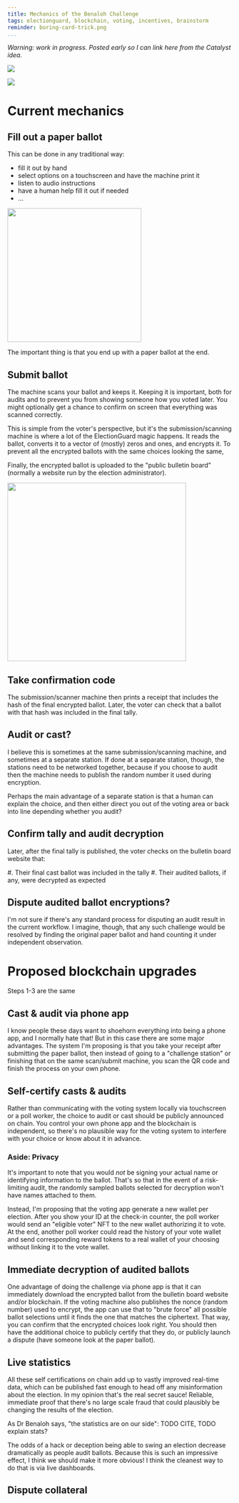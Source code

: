 ```yaml
---
title: Mechanics of the Benaloh Challenge
tags: electionguard, blockchain, voting, incentives, brainstorm
reminder: boring-card-trick.png
...
```


_Warning: work in progress. Posted early so I can link here from the Catalyst idea._

<img src=current-workflow.svg></img>

<img src=proposed-workflow.svg></img>

# Current mechanics

## Fill out a paper ballot

This can be done in any traditional way:

* fill it out by hand
* select options on a touchscreen and have the machine print it
* listen to audio instructions
* have a human help fill it out if needed
* ...

<img src="ballot.png" style="width:300px"></img>

The important thing is that you end up with a paper ballot at the end.

## Submit ballot

The machine scans your ballot and keeps it. Keeping it is important, both for audits and to prevent you from showing someone how you voted later. You might optionally get a chance to confirm on screen that everything was scanned correctly.

This is simple from the voter's perspective, but it's the submission/scanning machine is where a lot of the ElectionGuard magic happens.
It reads the ballot, converts it to a vector of (mostly) zeros and ones,
and encrypts it. To prevent all the encrypted ballots with the same choices looking the same,

Finally, the encrypted ballot is uploaded to the "public bulletin board" (normally a website run by the election administrator).

<img src="submit-ballot-500.png" style="width:400px"></img>

## Take confirmation code

The submission/scanner machine then prints a receipt that includes the hash of the final encrypted ballot. 
Later, the voter can check that a ballot with that hash was included in the final tally.

## Audit or cast?

I believe this is sometimes at the same submission/scanning machine, and sometimes at a separate station.
If done at a separate station, though, the stations need to be networked together, because if you choose to audit then the machine needs to publish the random number it used during encryption.

Perhaps the main advantage of a separate station is that a human can explain the choice, and then either direct you out of the voting area or back into line depending whether you audit?

## Confirm tally and audit decryption

Later, after the final tally is published, the voter checks on the bulletin board website that:

#. Their final cast ballot was included in the tally
#. Their audited ballots, if any, were decrypted as expected

## Dispute audited ballot encryptions?

I'm not sure if there's any standard process for disputing an audit result in the current workflow.
I imagine, though, that any such challenge would be resolved by finding the original paper ballot and hand counting it under independent observation.


# Proposed blockchain upgrades

Steps 1-3 are the same

## Cast & audit via phone app

I know people these days want to shoehorn everything into being a phone app, and I normally hate that!
But in this case there are some major advantages. The system I'm proposing is that you take your receipt after submitting the paper ballot, then instead of going to a "challenge station" or finishing that on the same scan/submit machine, you scan the QR code and finish the process on your own phone.

## Self-certify casts & audits

Rather than communicating with the voting system locally via touchscreen or a poll worker, the choice to audit or cast should be publicly announced on chain. You control your own phone app and the blockchain is independent, so there's no plausible way for the voting system to interfere with your choice or know about it in advance.

### Aside: Privacy

It's important to note that you would *not* be signing your actual name or identifying information to the ballot. That's so that in the event of a risk-limiting audit, the randomly sampled ballots selected for decryption won't have names attached to them.

Instead, I'm proposing that the voting app generate a new wallet per election. After you show your ID at the check-in counter, the poll worker would send an "eligible voter" NFT to the new wallet authorizing it to vote. At the end, another poll worker could read the history of your vote wallet and send corresponding reward tokens to a real wallet of your choosing without linking it to the vote wallet.

## Immediate decryption of audited ballots

One advantage of doing the challenge via phone app is that it can immediately download the encrypted ballot from the bulletin board website and/or blockchain. If the voting machine also publishes the nonce (random number) used to encrypt, the app can use that to "brute force" all possible ballot selections until it finds the one that matches the ciphertext. That way, you can confirm that the encrypted choices look right. You should then have the additional choice to publicly certify that they do, or publicly launch a dispute (have someone look at the paper ballot).

## Live statistics

All these self certifications on chain add up to vastly improved real-time data, which can be published fast enough to head off any misinformation about the election. In my opinion that's the real secret sauce! Reliable, immediate proof that there's no large scale fraud that could plausibly be changing the results of the election.

As Dr Benaloh says, "the statistics are on our side": TODO CITE, TODO explain stats?

The odds of a hack or deception being able to swing an election decrease dramatically as people audit ballots.
Because this is such an impressive effect, I think we should make it more obvious!
I think the cleanest way to do that is via live dashboards.

## Dispute collateral

<!-- TODO a simulation game where you try to cheat would also be a really good idea! -->
<!-- TODO could also promote actual red teaming via hacker events, but not sure about that -->
